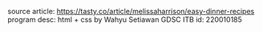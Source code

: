 source article: https://tasty.co/article/melissaharrison/easy-dinner-recipes
program desc: html + css
by Wahyu Setiawan
GDSC ITB id: 220010185
